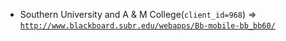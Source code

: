  - Southern University and A & M College(`client_id=968`) => [`http://www.blackboard.subr.edu/webapps/Bb-mobile-bb_bb60/`](http://www.blackboard.subr.edu/webapps/Bb-mobile-bb_bb60/)
